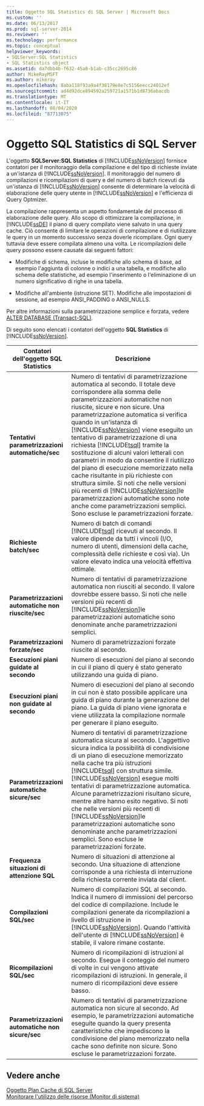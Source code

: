 ```yaml
---
title: Oggetto SQL Statistics di SQL Server | Microsoft Docs
ms.custom: ''
ms.date: 06/13/2017
ms.prod: sql-server-2014
ms.reviewer: ''
ms.technology: performance
ms.topic: conceptual
helpviewer_keywords:
- SQLServer:SQL Statistics
- SQL Statistics object
ms.assetid: da7dbb4b-f632-45a0-b1ab-c35cc2695c86
author: MikeRayMSFT
ms.author: mikeray
ms.openlocfilehash: 8aba118f93a9a4f38179e8e7c5156eecc24012ef
ms.sourcegitcommit: ad4d92dce894592a259721a1571b1d8736abacdb
ms.translationtype: MT
ms.contentlocale: it-IT
ms.lasthandoff: 08/04/2020
ms.locfileid: "87713075"
---
```

# <a name="sql-server-sql-statistics-object"></a>Oggetto SQL Statistics di SQL Server
  L'oggetto **SQLServer:SQL Statistics** di [!INCLUDE[ssNoVersion](../../includes/ssnoversion-md.md)] fornisce contatori per il monitoraggio della compilazione e del tipo di richieste inviate a un'istanza di [!INCLUDE[ssNoVersion](../../includes/ssnoversion-md.md)]. Il monitoraggio del numero di compilazioni e ricompilazioni di query e del numero di batch ricevuti da un'istanza di [!INCLUDE[ssNoVersion](../../includes/ssnoversion-md.md)] consente di determinare la velocità di elaborazione delle query utente in [!INCLUDE[ssNoVersion](../../includes/ssnoversion-md.md)] e l'efficienza di Query Optmizer.  
  
 La compilazione rappresenta un aspetto fondamentale del processo di elaborazione delle query. Allo scopo di ottimizzare la compilazione, in [!INCLUDE[ssDE](../../includes/ssde-md.md)] il piano di query compilato viene salvato in una query cache. Ciò consente di limitare le operazioni di compilazione e di riutilizzare le query in un momento successivo senza doverle ricompilare. Ogni query tuttavia deve essere compilata almeno una volta. Le ricompilazioni delle query possono essere causate dai seguenti fattori:  
  
-   Modifiche di schema, incluse le modifiche allo schema di base, ad esempio l'aggiunta di colonne o indici a una tabella, e modifiche allo schema delle statistiche, ad esempio l'inserimento o l'eliminazione di un numero significativo di righe in una tabella.  
  
-   Modifiche all'ambiente (istruzione SET). Modifiche alle impostazioni di sessione, ad esempio ANSI_PADDING o ANSI_NULLS.  
  
 Per altre informazioni sulla parametrizzazione semplice e forzata, vedere [ALTER DATABASE &#40;Transact-SQL&#41;](/sql/t-sql/statements/alter-database-transact-sql).  
  
 Di seguito sono elencati i contatori dell'oggetto **SQL Statistics** di [!INCLUDE[ssNoVersion](../../includes/ssnoversion-md.md)].  
  
|Contatori dell'oggetto SQL Statistics|Descrizione|  
|----------------------------------------|-----------------|  
|**Tentativi parametrizzazioni automatiche/sec**|Numero di tentativi di parametrizzazione automatica al secondo. Il totale deve corrispondere alla somma delle parametrizzazioni automatiche non riuscite, sicure e non sicure. Una parametrizzazione automatica si verifica quando in un'istanza di [!INCLUDE[ssNoVersion](../../includes/ssnoversion-md.md)] viene eseguito un tentativo di parametrizzazione di una richiesta [!INCLUDE[tsql](../../../includes/tsql-md.md)] tramite la sostituzione di alcuni valori letterali con parametri in modo da consentire il riutilizzo del piano di esecuzione memorizzato nella cache risultante in più richieste con struttura simile. Si noti che nelle versioni più recenti di [!INCLUDE[ssNoVersion](../../includes/ssnoversion-md.md)]le parametrizzazioni automatiche sono note anche come parametrizzazioni semplici. Sono escluse le parametrizzazioni forzate.|  
|**Richieste batch/sec**|Numero di batch di comandi [!INCLUDE[tsql](../../../includes/tsql-md.md)] ricevuti al secondo. Il valore dipende da tutti i vincoli (I/O, numero di utenti, dimensioni della cache, complessità delle richieste e così via). Un valore elevato indica una velocità effettiva ottimale.|  
|**Parametrizzazioni automatiche non riuscite/sec**|Numero di tentativi di parametrizzazione automatica non riusciti al secondo. Il valore dovrebbe essere basso. Si noti che nelle versioni più recenti di [!INCLUDE[ssNoVersion](../../includes/ssnoversion-md.md)]le parametrizzazioni automatiche sono denominate anche parametrizzazioni semplici.|  
|**Parametrizzazioni forzate/sec**|Numero di parametrizzazioni forzate riuscite al secondo.|  
|**Esecuzioni piani guidate al secondo**|Numero di esecuzioni del piano al secondo in cui il piano di query è stato generato utilizzando una guida di piano.|  
|**Esecuzioni piani non guidate al secondo**|Numero di esecuzioni del piano al secondo in cui non è stato possibile applicare una guida di piano durante la generazione del piano. La guida di piano viene ignorata e viene utilizzata la compilazione normale per generare il piano eseguito.|  
|**Parametrizzazioni automatiche sicure/sec**|Numero di tentativi di parametrizzazione automatica sicura al secondo. L'aggettivo sicura indica la possibilità di condivisione di un piano di esecuzione memorizzato nella cache tra più istruzioni [!INCLUDE[tsql](../../../includes/tsql-md.md)] con struttura simile. [!INCLUDE[ssNoVersion](../../includes/ssnoversion-md.md)] esegue molti tentativi di parametrizzazione automatica. Alcune parametrizzazioni risultano sicure, mentre altre hanno esito negativo. Si noti che nelle versioni più recenti di [!INCLUDE[ssNoVersion](../../includes/ssnoversion-md.md)]le parametrizzazioni automatiche sono denominate anche parametrizzazioni semplici. Sono escluse le parametrizzazioni forzate.|  
|**Frequenza situazioni di attenzione SQL**|Numero di situazioni di attenzione al secondo. Una situazione di attenzione corrisponde a una richiesta di interruzione della richiesta corrente inviata dal client.|  
|**Compilazioni SQL/sec**|Numero di compilazioni SQL al secondo. Indica il numero di immissioni del percorso del codice di compilazione. Include le compilazioni generate da ricompilazioni a livello di istruzione in [!INCLUDE[ssNoVersion](../../includes/ssnoversion-md.md)]. Quando l'attività dell'utente di [!INCLUDE[ssNoVersion](../../includes/ssnoversion-md.md)] è stabile, il valore rimane costante.|  
|**Ricompilazioni SQL/sec**|Numero di ricompilazioni di istruzioni al secondo. Esegue il conteggio del numero di volte in cui vengono attivate ricompilazioni di istruzioni. In generale, il numero di ricompilazioni deve essere basso.|  
|**Parametrizzazioni automatiche non sicure/sec**|Numero di tentativi di parametrizzazione automatica non sicure al secondo. Ad esempio, le parametrizzazioni automatiche eseguite quando la query presenta caratteristiche che impediscono la condivisione del piano memorizzato nella cache sono definite non sicure. Sono escluse le parametrizzazioni forzate.|  
  
## <a name="see-also"></a>Vedere anche  
 [Oggetto Plan Cache di SQL Server](sql-server-plan-cache-object.md)   
 [Monitorare l'utilizzo delle risorse &#40;Monitor di sistema&#41;](monitor-resource-usage-system-monitor.md)  
  
  
